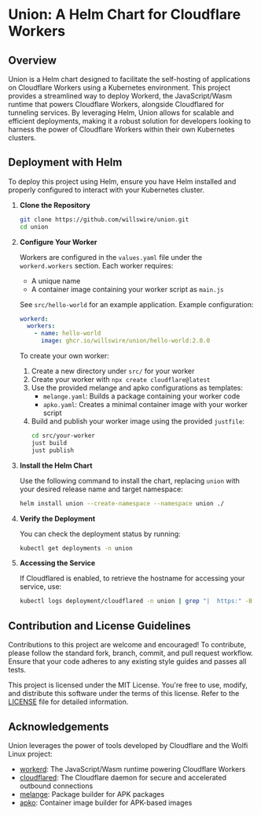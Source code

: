 # Union: A Helm Chart for Cloudflare Workers

## Overview

Union is a Helm chart designed to facilitate the self-hosting of applications on Cloudflare Workers using a Kubernetes environment. This project provides a streamlined way to deploy Workerd, the JavaScript/Wasm runtime that powers Cloudflare Workers, alongside Cloudflared for tunneling services. By leveraging Helm, Union allows for scalable and efficient deployments, making it a robust solution for developers looking to harness the power of Cloudflare Workers within their own Kubernetes clusters.

## Deployment with Helm

To deploy this project using Helm, ensure you have Helm installed and properly configured to interact with your Kubernetes cluster.

1. **Clone the Repository**

   ```bash
   git clone https://github.com/willswire/union.git
   cd union
   ```

2. **Configure Your Worker**

   Workers are configured in the `values.yaml` file under the `workerd.workers` section. Each worker requires:
   - A unique name
   - A container image containing your worker script as `main.js`

   See `src/hello-world` for an example application. Example configuration:
   ```yaml
   workerd:
     workers:
       - name: hello-world
         image: ghcr.io/willswire/union/hello-world:2.0.0
   ```

   To create your own worker:

   1. Create a new directory under `src/` for your worker
   2. Create your worker with `npx create cloudflare@latest`
   3. Use the provided melange and apko configurations as templates:
      - `melange.yaml`: Builds a package containing your worker code
      - `apko.yaml`: Creates a minimal container image with your worker script
   4. Build and publish your worker image using the provided `justfile`:
      ```bash
      cd src/your-worker
      just build
      just publish
      ```

3. **Install the Helm Chart**

   Use the following command to install the chart, replacing `union` with your desired release name and target namespace:

   ```bash
   helm install union --create-namespace --namespace union ./
   ```

4. **Verify the Deployment**

   You can check the deployment status by running:

   ```bash
   kubectl get deployments -n union
   ```

5. **Accessing the Service**

   If Cloudflared is enabled, to retrieve the hostname for accessing your service, use:

   ```bash
   kubectl logs deployment/cloudflared -n union | grep "|  https:" -B 2 -A 1
   ```

## Contribution and License Guidelines

Contributions to this project are welcome and encouraged! To contribute, please follow the standard fork, branch, commit, and pull request workflow. Ensure that your code adheres to any existing style guides and passes all tests.

This project is licensed under the MIT License. You're free to use, modify, and distribute this software under the terms of this license. Refer to the [LICENSE](LICENSE) file for detailed information.

## Acknowledgements

Union leverages the power of tools developed by Cloudflare and the Wolfi Linux project:

- [workerd](https://github.com/cloudflare/workerd): The JavaScript/Wasm runtime powering Cloudflare Workers
- [cloudflared](https://github.com/cloudflare/cloudflared): The Cloudflare daemon for secure and accelerated outbound connections
- [melange](https://github.com/chainguard-dev/melange): Package builder for APK packages
- [apko](https://github.com/chainguard-dev/apko): Container image builder for APK-based images
